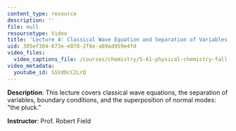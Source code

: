 ```yaml
---
content_type: resource
description: ''
file: null
resourcetype: Video
title: 'Lecture 4: Classical Wave Equation and Separation of Variables'
uid: 305ef304-673e-e078-2f6e-a89ad959e4fd
video_files:
  video_captions_file: /courses/chemistry/5-61-physical-chemistry-fall-2017/lecture-videos/classical-wave-equation-and-separation-of-variables/SSVdDcC2LrQ.vtt
video_metadata:
  youtube_id: SSVdDcC2LrQ
---
```


**Description**: This lecture covers classical wave equations, the separation of variables, boundary conditions, and the superposition of normal modes: "the pluck."

**Instructor**: Prof. Robert Field